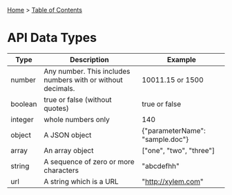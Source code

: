 [Home](/Home.md) > [Table of Contents](/Table-of-content.md)

# API Data Types

Type    | Description                                                                                                                | Example
------- | -------------------------------------------------------------------------------------------------------------------------- | -------------
number  | Any number. This includes numbers with or without decimals.                                                                | 10011.15 or 1500
boolean | true or false (without quotes)                                                                                             | true or false
integer | whole numbers only                                                                                                         | 140
object  | A JSON object                                                                                                              | {"parameterName": "sample.doc"}
array   | An array object                                                                                                            | ["one", "two", "three"]
string  | A sequence of zero or more characters                                                                                      | "abcdefhh"
url     | A string which is a URL                                                                                                    | "http://xylem.com"
